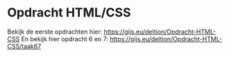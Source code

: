 # Opdracht HTML/CSS
Bekijk de eerste opdrachten hier: https://gijs.eu/deltion/Opdracht-HTML-CSS
En bekijk hier opdracht 6 en 7: https://gijs.eu/deltion/Opdracht-HTML-CSS/taak67